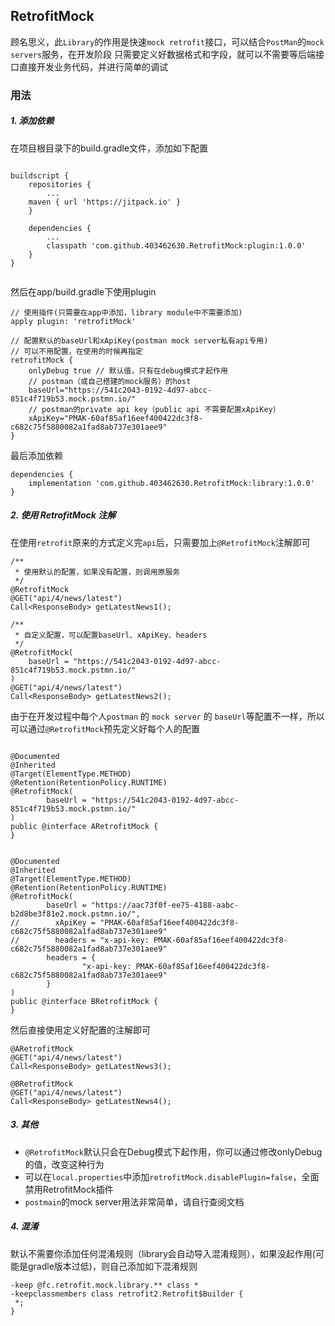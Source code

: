 ## RetrofitMock

顾名思义，此`Library`的作用是快速`mock retrofit`接口，可以结合`PostMan`的`mock servers`服务，在开发阶段 只需要定义好数据格式和字段，就可以不需要等后端接口直接开发业务代码，并进行简单的调试

### 用法

##### 1. 添加依赖

在项目根目录下的build.gradle文件，添加如下配置

```

buildscript {
    repositories {
    	...
	maven { url 'https://jitpack.io' }
    }
    
    dependencies {
    	...
        classpath 'com.github.403462630.RetrofitMock:plugin:1.0.0'
    }
}


```

然后在app/build.gradle下使用plugin

```
// 使用插件(只需要在app中添加，library module中不需要添加)
apply plugin: 'retrofitMock'

// 配置默认的baseUrl和xApiKey(postman mock server私有api专用)
// 可以不用配置，在使用的时候再指定
retrofitMock {
    onlyDebug true // 默认值，只有在debug模式才起作用
    // postman（或自己搭建的mock服务）的host
    baseUrl="https://541c2043-0192-4d97-abcc-851c4f719b53.mock.pstmn.io/"
    // postman的private api key（public api 不需要配置xApiKey）
    xApiKey="PMAK-60af85af16eef400422dc3f8-c682c75f5880082a1fad8ab737e301aee9"
}
```

最后添加依赖

```
dependencies {
    implementation 'com.github.403462630.RetrofitMock:library:1.0.0'
}
```

##### 2. 使用 RetrofitMock 注解

在使用`retrofit`原来的方式定义完`api`后，只需要加上`@RetrofitMock`注解即可

```
/**
 * 使用默认的配置，如果没有配置，则调用原服务
 */
@RetrofitMock
@GET("api/4/news/latest")
Call<ResponseBody> getLatestNews1();

/**
 * 自定义配置，可以配置baseUrl、xApiKey、headers
 */
@RetrofitMock(
    baseUrl = "https://541c2043-0192-4d97-abcc-851c4f719b53.mock.pstmn.io/"
)
@GET("api/4/news/latest")
Call<ResponseBody> getLatestNews2();

```

由于在开发过程中每个人`postman` 的 `mock server` 的 `baseUrl`等配置不一样，所以可以通过`@RetrofitMock`预先定义好每个人的配置

```

@Documented
@Inherited
@Target(ElementType.METHOD)
@Retention(RetentionPolicy.RUNTIME)
@RetrofitMock(
        baseUrl = "https://541c2043-0192-4d97-abcc-851c4f719b53.mock.pstmn.io/"
)
public @interface ARetrofitMock {
}


@Documented
@Inherited
@Target(ElementType.METHOD)
@Retention(RetentionPolicy.RUNTIME)
@RetrofitMock(
        baseUrl = "https://aac73f0f-ee75-4188-aabc-b2d8be3f81e2.mock.pstmn.io/",
//        xApiKey = "PMAK-60af85af16eef400422dc3f8-c682c75f5880082a1fad8ab737e301aee9"
//        headers = "x-api-key: PMAK-60af85af16eef400422dc3f8-c682c75f5880082a1fad8ab737e301aee9"
        headers = {
                "x-api-key: PMAK-60af85af16eef400422dc3f8-c682c75f5880082a1fad8ab737e301aee9"
        }
)
public @interface BRetrofitMock {
}

```

然后直接使用定义好配置的注解即可

```
@ARetrofitMock
@GET("api/4/news/latest")
Call<ResponseBody> getLatestNews3();

@BRetrofitMock
@GET("api/4/news/latest")
Call<ResponseBody> getLatestNews4();
```

##### 3. 其他

- `@RetrofitMock`默认只会在Debug模式下起作用，你可以通过修改onlyDebug的值，改变这种行为
- 可以在`local.properties`中添加`retrofitMock.disablePlugin=false`，全面禁用RetrofitMock插件
- `postmain`的mock server用法非常简单，请自行查阅文档

##### 4. 混淆

默认不需要你添加任何混淆规则（library会自动导入混淆规则），如果没起作用(可能是gradle版本过低)，则自己添加如下混淆规则

```
-keep @fc.retrofit.mock.library.** class *
-keepclassmembers class retrofit2.Retrofit$Builder {
 *;
}
```
